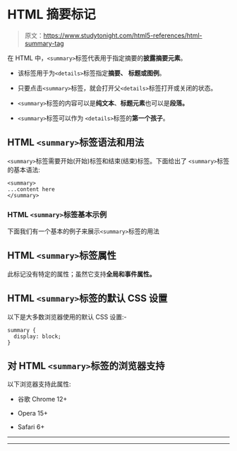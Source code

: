 # HTML 摘要标记

> 原文：<https://www.studytonight.com/html5-references/html-summary-tag>

在 HTML 中，`<summary>`标签代表用于指定摘要的**披露摘要元素**。

*   该标签用于为`<details>`标签指定**摘要、** **标题或图例**。

*   只要点击`<summary>`标签，就会打开父`<details>`标签打开或关闭的状态。

*   `<summary>`标签的内容可以是**纯文本**、**标题元素**也可以是**段落。**

*   `<summary>`标签可以作为 `<details>`标签的**第一个孩子**。

## HTML `<summary>`标签语法和用法

`<summary>`标签需要开始(开始)标签和结束(结束)标签。下面给出了 `<summary>`标签的基本语法:

```
<summary>
...content here
</summary>
```

### HTML `<summary>`标签基本示例

下面我们有一个基本的例子来展示`<summary>`标签的用法

## HTML `<summary>`标签属性

此标记没有特定的属性；虽然它支持**全局和事件属性。**

## HTML `<summary>`标签的默认 CSS 设置

以下是大多数浏览器使用的默认 CSS 设置:-

```
summary {
  display: block;
}
```

## 对 HTML `<summary>`标签的浏览器支持

以下浏览器支持此属性:

*   谷歌 Chrome 12+

*   Opera 15+

*   Safari 6+

* * *

* * *